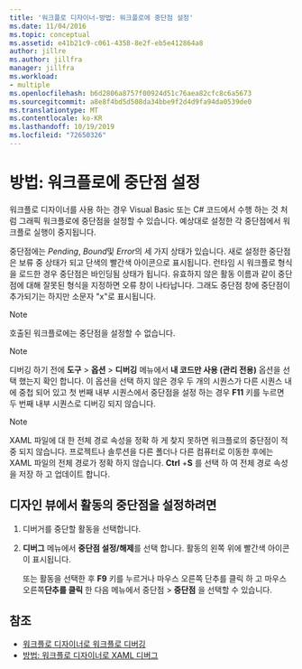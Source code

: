 ```yaml
---
title: '워크플로 디자이너-방법: 워크플로에 중단점 설정'
ms.date: 11/04/2016
ms.topic: conceptual
ms.assetid: e41b21c9-c061-4358-8e2f-eb5e412864a8
author: jillre
ms.author: jillfra
manager: jillfra
ms.workload:
- multiple
ms.openlocfilehash: b6d2806a8757f00924d51c76aea82cfc8c6a5673
ms.sourcegitcommit: a8e8f4bd5d508da34bbe9f2d4d9fa94da0539de0
ms.translationtype: MT
ms.contentlocale: ko-KR
ms.lasthandoff: 10/19/2019
ms.locfileid: "72650326"
---
```

# <a name="how-to-set-breakpoints-in-workflows"></a>방법: 워크플로에 중단점 설정

워크플로 디자이너를 사용 하는 경우 Visual Basic 또는 C# 코드에서 수행 하는 것 처럼 그래픽 워크플로에 중단점을 설정할 수 있습니다. 예상대로 설정한 각 중단점에서 워크플로 실행이 중지됩니다.

중단점에는 *Pending*, *Bound*및 *Error*의 세 가지 상태가 있습니다. 새로 설정한 중단점은 보류 중 상태가 되고 단색의 빨간색 아이콘으로 표시됩니다. 런타임 시 워크플로 형식을 로드한 경우 중단점은 바인딩됨 상태가 됩니다. 유효하지 않은 활동 이름과 같이 중단점에 대해 잘못된 형식을 지정하면 오류 창이 나타납니다. 그래도 중단점 창에 중단점이 추가되기는 하지만 소문자 "x"로 표시됩니다.

> [!NOTE]
> 호출된 워크플로에는 중단점을 설정할 수 없습니다.

> [!NOTE]
> 디버깅 하기 전에 **도구**  > **옵션**  > **디버깅** 메뉴에서 **내 코드만 사용 (관리 전용)** 옵션을 선택 했는지 확인 합니다. 이 옵션을 선택 하지 않은 경우 두 개의 시퀀스가 다른 시퀀스 내에 중첩 되어 있고 첫 번째 내부 시퀀스에서 중단점을 설정 하는 경우 **F11** 키를 누르면 두 번째 내부 시퀀스로 디버깅 되지 않습니다.

> [!NOTE]
> XAML 파일에 대 한 전체 경로 속성을 정확 하 게 찾지 못하면 워크플로의 중단점이 적중 되지 않습니다. 프로젝트나 솔루션을 다른 폴더나 다른 컴퓨터로 이동한 후에는 XAML 파일의 전체 경로가 정확 하지 않습니다. **Ctrl** +**S** 를 선택 하 여 전체 경로 속성을 저장 하 고 업데이트 합니다.

## <a name="to-set-a-breakpoint-on-an-activity-in-the-design-view"></a>디자인 뷰에서 활동의 중단점을 설정하려면

1. 디버거를 중단할 활동을 선택합니다.

2. **디버그** 메뉴에서 **중단점 설정/해제**를 선택 합니다. 활동의 왼쪽 위에 빨간색 아이콘이 표시됩니다.

   또는 활동을 선택한 후 **F9** 키를 누르거나 마우스 오른쪽 단추를 클릭 하 고 마우스 오른쪽**단추를 클릭** 한 다음 메뉴에서 중단점  >  **중단점** 을 선택할 수 있습니다.

## <a name="see-also"></a>참조

- [워크플로 디자이너로 워크플로 디버깅](../workflow-designer/debugging-workflows-with-the-workflow-designer.md)
- [방법: 워크플로 디자이너로 XAML 디버그](../workflow-designer/how-to-debug-xaml-with-the-workflow-designer.md)